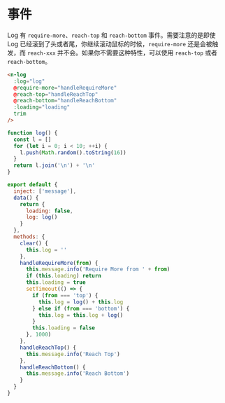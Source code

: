 # 事件

Log 有 `require-more`、`reach-top` 和 `reach-bottom` 事件。需要注意的是即使 Log 已经滚到了头或者尾，你继续滚动鼠标的时候，`require-more` 还是会被触发，而 `reach-xxx` 并不会。如果你不需要这种特性，可以使用 `reach-top` 或者 `reach-bottom`。

```html
<n-log
  :log="log"
  @require-more="handleRequireMore"
  @reach-top="handleReachTop"
  @reach-bottom="handleReachBottom"
  :loading="loading"
  trim
/>
```

```js
function log() {
  const l = []
  for (let i = 0; i < 10; ++i) {
    l.push(Math.random().toString(16))
  }
  return l.join('\n') + '\n'
}

export default {
  inject: ['message'],
  data() {
    return {
      loading: false,
      log: log()
    }
  },
  methods: {
    clear() {
      this.log = ''
    },
    handleRequireMore(from) {
      this.message.info('Require More from ' + from)
      if (this.loading) return
      this.loading = true
      setTimeout(() => {
        if (from === 'top') {
          this.log = log() + this.log
        } else if (from === 'bottom') {
          this.log = this.log + log()
        }
        this.loading = false
      }, 1000)
    },
    handleReachTop() {
      this.message.info('Reach Top')
    },
    handleReachBottom() {
      this.message.info('Reach Bottom')
    }
  }
}
```
